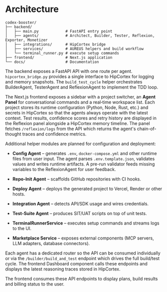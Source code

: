 # Architecture

```
codex-booster/
├── backend/
│   ├── main.py            # FastAPI entry point
│   ├── agents/            # Architect, Builder, Tester, Reflexion, Exporter, Monetizer
│   ├── integrations/      # HipCortex bridge
│   ├── services/          # AUREUS helpers and build workflow
│   └── terminal_runner.py # execute setup commands
├── frontend/              # Next.js application
└── docs/                  # Documentation
```

The backend exposes a FastAPI API with one route per agent.  `hipcortex_bridge.py`
provides a single interface to HipCortex for logging and memory snapshots.  The
`build_test_cycle` helper orchestrates BuilderAgent, TesterAgent and
ReflexionAgent to implement the TDD loop.

The Next.js frontend exposes a sidebar with a project switcher, an **Agent
Panel** for conversational commands and a real‑time workspace list.  Each
project stores its runtime configuration (Python, Node, Rust, etc.) and secrets
in HipCortex so that the agents always operate with the latest context.  Test
results, confidence scores and retry history are displayed in the Reflexion
panel alongside a HipCortex memory timeline. The panel fetches `/reflexion/logs`
from the API which returns the agent's chain-of-thought traces and confidence
metrics.

Additional helper modules are planned for configuration and deployment:

- **Config Agent** – generates `.env`, `docker-compose.yml` and other runtime files from user input. The agent parses `.env.template.json`, validates values and writes runtime artifacts. A pre-run validator feeds missing variables to the ReflexionAgent for user feedback.
- **Repo‑Init Agent** – scaffolds GitHub repositories with CI hooks.
- **Deploy Agent** – deploys the generated project to Vercel, Render or other
  hosts.
- **Integration Agent** – detects API/SDK usage and wires credentials.
- **Test‑Suite Agent** – produces SIT/UAT scripts on top of unit tests.
- **TerminalRunnerService** – executes setup commands and streams logs to the UI.

- **Marketplace Service** – exposes external components (MCP servers, LLM adapters, database connectors).


Each agent has a dedicated router so the API can be consumed individually or
via the `/builder/build_and_test` endpoint which drives the full build/test
cycle. The frontend Dashboard component calls these endpoints and displays the
latest reasoning traces stored in HipCortex.

The frontend consumes these API endpoints to display plans, build results and
billing status to the user.
